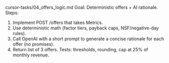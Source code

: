 cursor-tasks/04_offers_logic.md
Goal: Deterministic offers + AI rationale.
Steps:
1) Implement POST /offers that takes Metrics.
2) Use deterministic math (factor tiers, payback caps, NSF/negative-day rules).
3) Call OpenAI with a short prompt to generate a concise rationale for each offer (no promises).
4) Return list of 3 offers.
Tests: thresholds, rounding, cap at 25% of monthly revenue.

